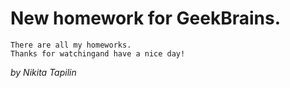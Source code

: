 # __New homework for GeekBrains.__
```
There are all my homeworks. 
Thanks for watchingand have a nice day!
```
_by Nikita Tapilin_
